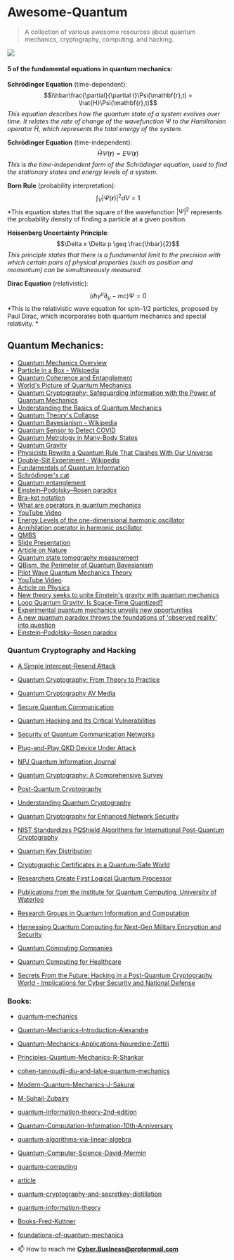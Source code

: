 # Awesome-Quantum
> A collection of various awesome resources about quantum mechanics, cryptography, computing, and hacking.

[![](https://media.licdn.com/dms/image/C5612AQFwa5OqAck1Vw/article-cover_image-shrink_720_1280/0/1575616468465?e=1720656000&v=beta&t=4DXd82hCaF57rb-kdfum3jHfG9BykLRDhrzDCqlTcgE)](https://media.licdn.com/dms/image/C5612AQFwa5OqAck1Vw/article-cover_image-shrink_720_1280/0/1575616468465?e=1720656000&v=beta&t=4DXd82hCaF57rb-kdfum3jHfG9BykLRDhrzDCqlTcgE)

 #### 5 of the fundamental equations in quantum mechanics:
 **Schrödinger Equation** (time-dependent):
$$i\hbar\frac{\partial}{\partial t}\Psi(\mathbf{r},t) = \hat{H}\Psi(\mathbf{r},t)$$
*This equation describes how the quantum state of a system evolves over time. It relates the rate of change of the wavefunction $\Psi$ to the Hamiltonian operator $\hat{H}$, which represents the total energy of the system.*

**Schrödinger Equation** (time-independent):
$$\hat{H}\Psi(\mathbf{r}) = E\Psi(\mathbf{r})$$
*This is the time-independent form of the Schrödinger equation, used to find the stationary states and energy levels of a system.*

**Born Rule** (probability interpretation):
$$\int_{V}|\Psi(\mathbf{r})|^2 dV = 1$$
*This equation states that the square of the wavefunction $|\Psi|^2$ represents the probability density of finding a particle at a given position.

**Heisenberg Uncertainty Principle**:
$$\Delta x \Delta p \geq \frac{\hbar}{2}$$
*This principle states that there is a fundamental limit to the precision with which certain pairs of physical properties (such as position and momentum) can be simultaneously measured.*

**Dirac Equation** (relativistic):
$$\left(i\hbar\gamma^\mu\partial_\mu - mc\right)\Psi = 0$$
*This is the relativistic wave equation for spin-1/2 particles, proposed by Paul Dirac, which incorporates both quantum mechanics and special relativity.
*

## Quantum Mechanics:
- [Quantum Mechanics Overview](https://physics.aps.org/articles/v13/109)
- [Particle in a Box - Wikipedia](https://en.wikipedia.org/wiki/Particle_in_a_box)
- [Quantum Coherence and Entanglement](https://phys.org/news/2015-06-physicists-quantum-coherence-entanglement-sides.html)
- [World's Picture of Quantum Mechanics](https://www.britannica.com/video/185515/Description-worlds-picture-quantum-mechanics)
- [Quantum Cryptography: Safeguarding Information with the Power of Quantum Mechanics](https://murshedsk135.medium.com/quantum-cryptography-safeguarding-information-with-the-power-of-quantum-mechanics-4217ec1a0e4)
- [Understanding the Basics of Quantum Mechanics](https://fastercapital.com/topics/understanding-the-basics-of-quantum-mechanics.html)
- [Quantum Theory's Collapse](https://www.newscientist.com/article/mg23130820-200-collapse-has-quantum-theorys)
- [Quantum Bayesianism - Wikipedia](https://en.wikipedia.org/wiki/Quantum_Bayesianism)
- [Quantum Sensor to Detect COVID](https://news.mit.edu/2021/quantum-sensor-detect-covid-1220)
- [Quantum Metrology in Many-Body States](https://jila.colorado.edu/arey/research/quantum-metrology-many-body-states)
- [Quantum Gravity](https://en.wikipedia.org/wiki/Quantum_gravity)
- [Physicists Rewrite a Quantum Rule That Clashes With Our Universe](https://www.wired.com/story/physicists-rewrite-a-quantum-rule-that-clashes-with-our-universe/)
- [Double-Slit Experiment - Wikipedia](https://en.wikipedia.org/wiki/Double-slit_experiment)
- [Fundamentals of Quantum Information](https://physicsworld.com/a/fundamentals-of-quantum-information/)
- [Schrödinger's cat](https://en.wikipedia.org/wiki/Schr%C3%B6dinger%27s_cat)
- [Quantum entanglement](https://en.wikipedia.org/wiki/Quantum_entanglement)
- [Einstein–Podolsky–Rosen paradox](https://en.wikipedia.org/wiki/Einstein%E2%80%93Podolsky%E2%80%93Rosen_paradox)
- [Bra–ket notation](https://en.wikipedia.org/wiki/Bra%E2%80%93ket_notation)
- [What are operators in quantum mechanics](https://www.quora.com/What-are-operators-in-quantum-mechanics)
- [YouTube Video](https://www.youtube.com/watch?v=M7hu86A_Imo)
- [Energy Levels of the one-dimensional harmonic oscillator](https://www.researchgate.net/figure/Energy-Levels-of-the-one-dimensional-harmonic-oscillator_fig1_228531722)
- [Annihilation operator in harmonic oscillator](https://physics.stackexchange.com/questions/254020/annihilation-operator-in-harmonic-oscillator)
- [QMBS](https://www.mpq.mpg.de/qmbs)
- [Slide Presentation](https://slideplayer.com/slide/5291168/)
- [Article on Nature](https://www.nature.com/articles/s41467-017-02511-2)
- [Quantum state tomography measurement](https://www.researchgate.net/figure/The-result-of-quantum-state-tomography-measurement-a-real-part-and-imaginary-part-of_fig2_357791352)
- [QBism, the Perimeter of Quantum Bayesianism](https://www.semanticscholar.org/paper/QBism%2C-the-Perimeter-of-Quantum-Bayesianism-Fuchs/58e159f3fed8a1fd8d31280318bea1493268fe03)
- [Pilot Wave Quantum Mechanics Theory](https://www.popularmechanics.com/space/a24114/pilot-wave-quantum-mechanics-theory/)
- [YouTube Video](https://www.youtube.com/watch?v=d0DK9J-DgR0)
- [Article on Physics](https://physics.aps.org/articles/v10/95)
- [New theory seeks to unite Einstein's gravity with quantum mechanics](https://www.ucl.ac.uk/news/2023/dec/new-theory-seeks-unite-einsteins-gravity-quantum-mechanics)
- [Loop Quantum Gravity: Is Space-Time Quantized?](https://www.space.com/loop-quantum-gravity-space-time-quantized)
- [Experimental quantum mechanics unveils new opportunities](https://phys.org/news/2019-12-experimental-quantum.html)
- [A new quantum paradox throws the foundations of 'observed reality' into question](https://theconversation.com/a-new-quantum-paradox-throws-the-foundations-of-observed-reality-into-question-144426)
- [Einstein–Podolsky–Rosen paradox](https://en.wikipedia.org/wiki/Einstein%E2%80%93Podolsky%E2%80%93Rosen_paradox)

### Quantum Cryptography and Hacking
- [A Simple Intercept-Resend Attack](https://www.researchgate.net/figure/A-simple-intercept-resend-attack-Eve-intercepts-each-photon-meant-for-Bob-randomly_fig2_251970951)
- [Quantum Cryptography: From Theory to Practice](https://www.mdpi.com/2304-6732/9/8/527)
- [Quantum Cryptography AV Media](https://av.tib.eu/media/38696)
- [Secure Quantum Communication](https://www.mdpi.com/2227-7390/11/12/2681)
- [Quantum Hacking and Its Critical Vulnerabilities](https://techxplore.com/news/2023-06-quantum-hacking-critical-vulnerabilities-key.html)
- [Security of Quantum Communication Networks](https://www.nature.com/articles/s41534-020-00358-y)
- [Plug-and-Play QKD Device Under Attack](https://link.springer.com/article/10.1007/s13538-022-01246-w)
- [NPJ Quantum Information Journal](https://www.nature.com/articles/npjqi201625)
- [Quantum Cryptography: A Comprehensive Survey](https://www.researchgate.net/publication/371606438_Quantum_Cryptography_for_Enhanced_Network_Security_A_Comprehensive_Survey_of_Research_Developments_and_Future_Directions)
- [Post-Quantum Cryptography](https://www.bbvaopenmind.com/en/technology/digital-world/understanding-quantum-cryptography/)
- [Understanding Quantum Cryptography](https://www.mdpi.com/2624-831X/2/1/5)
- [Quantum Cryptography for Enhanced Network Security](https://crypto.stackexchange.com/questions/51311/what-makes-quantum-cryptography-secure)
- [NIST Standardizes PQShield Algorithms for International Post-Quantum Cryptography](https://semiwiki.com/security/pqshield/319771-nist-standardizes-pqshield-algorithms-for-international-post-quantum-cryptography/)
- [Quantum Key Distribution](https://www.etsi.org/committee/1430-qkd)
- [Cryptographic Certificates in a Quantum-Safe World](https://www.isara.com/blog-posts/cryptographic-certificates-quantum-safe.html)
- [Researchers Create First Logical Quantum Processor](https://news.harvard.edu/gazette/story/2023/12/researchers-create-first-logical-quantum-processor/)
- [Publications from the Institute for Quantum Computing, University of Waterloo](https://uwaterloo.ca/institute-for-quantum-computing/research/publications)
- [Research Groups in Quantum Information and Computation](https://www.physics.ox.ac.uk/research/theme/quantum-information-and-computation/research-groups)
- [Harnessing Quantum Computing for Next-Gen Military Encryption and Security](https://www.karveinternational.com/insights/harnessing-quantum-computing-for-next-gen-military-encryption-and-security)
- [Quantum Computing Companies](https://thequantuminsider.com/2023/12/29/quantum-computing-companies/)
- [Quantum Computing for Healthcare](https://www.mdpi.com/1999-5903/15/3/94)

- [Secrets From the Future: Hacking in a Post-Quantum Cryptography World - Implications for Cyber Security and National Defense](https://www.researchgate.net/publication/379513733_Title_Secrets_From_the_Future_Hacking_in_a_Post-Quantum_Cryptography_World_Implications_for_Cyber_Security_and_National_Defense)


### Books:
- [quantum-mechanics](https://www.hachettebookgroup.com/titles/leonard-susskind/quantum-mechanics/9780465080618/?lens=basic-books)
- [Quantum-Mechanics-Introduction-Alexandre](https://www.amazon.co.uk/Quantum-Mechanics-Introduction-Alexandre-2015-08-27/dp/B01K0SQGN6)
- [Quantum-Mechanics-Applications-Nouredine-Zettili](https://www.amazon.co.uk/Quantum-Mechanics-Applications-Nouredine-Zettili/dp/0470026782)
- [Principles-Quantum-Mechanics-R-Shankar](https://www.amazon.co.uk/Principles-Quantum-Mechanics-R-Shankar/dp/0306447908)
- [cohen-tannoudji-diu-and-laloe-quantum-mechanics](https://archive.org/details/cohen-tannoudji-diu-and-laloe-quantum-mechanics-vol.-i-ii-and-iii-2nd-ed.)
- [Modern-Quantum-Mechanics-J-Sakurai](https://www.amazon.co.uk/Modern-Quantum-Mechanics-J-Sakurai/dp/1108473229)
- [M-Suhail-Zubairy](https://www.amazon.com/-/en/M-Suhail-Zubairy/dp/0198854226)
- [quantum-information-theory-2nd-edition](https://www.cambridge.org/us/universitypress/subjects/computer-science/cryptography-cryptology-and-coding/quantum-information-theory-2nd-edition?-format=HB&isbn=9781107176164)
- [Quantum-Computation-Information-10th-Anniversary](https://www.amazon.co.uk/Quantum-Computation-Information-10th-Anniversary/dp/1107002176)
- [quantum-algorithms-via-linear-algebra](https://www.waterstones.com/book/quantum-algorithms-via-linear-algebra/richard-j-lipton/kenneth-w-regan/9780262028394)
- [Quantum-Computer-Science-David-Mermin](https://www.amazon.com/Quantum-Computer-Science-David-Mermin/dp/0521876583)
- [quantum-computing](https://www.waterstones.com/book/quantum-computing/mikio-nakahara/tetsuo-ohmi/9780750309837)
- [article](https://link.springer.com/article/10.1007/s11128-021-03021-3)
- [quantum-cryptography-and-secretkey-distillation](https://www.cambridge.org/core/books/quantum-cryptography-and-secretkey-distillation/73509C334A1665F8CA0514E7E9BC5CEF)
- [quantum-information-theory](https://www.cambridge.org/core/books/quantum-information-theory/9DC2CA59F45636D4F0F30D971B677623)
- [Books-Fred-Kuttner](https://www.amazon.co.uk/Books-Fred-Kuttner/s?rh=n%3A266239%2Cp_27%3AFred+Kuttner)
- [foundations-of-quantum-mechanics](https://www.waterstones.com/book/foundations-of-quantum-mechanics/travis-norsen/9783319658667)





- 📫 How to reach me **Cyber.Buslness@protonmail.com**

